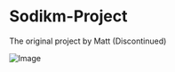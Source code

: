 # Sodikm-Project
The original project by Matt (Discontinued)

![Image](https://cdn.discordapp.com/attachments/1094724913706848377/1145510996983697418/RobloxScreenShot08272016_211059334.png)
